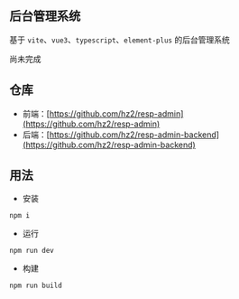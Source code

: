 ## 后台管理系统

基于 `vite`、`vue3`、`typescript`、`element-plus` 的后台管理系统


尚未完成
## 仓库

- 前端：[https://github.com/hz2/resp-admin](https://github.com/hz2/resp-admin)
- 后端：[https://github.com/hz2/resp-admin-backend](https://github.com/hz2/resp-admin-backend)

## 用法

- 安装
 ```
 npm i
 ```
- 运行
 ```
 npm run dev
 ```
- 构建
 ```
 npm run build
 ```
 